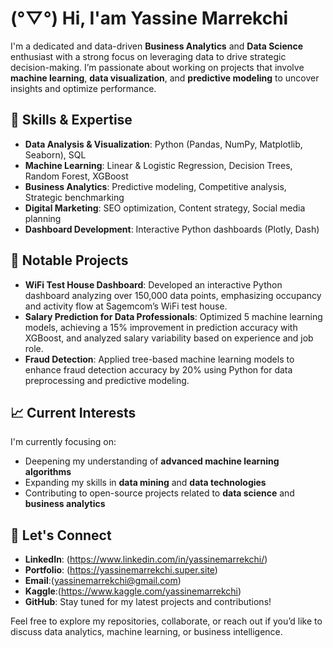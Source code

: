 # (°▽°) Hi, I'am Yassine Marrekchi

I'm a dedicated and data-driven **Business Analytics** and **Data Science** enthusiast with a strong focus on leveraging data to drive strategic decision-making. I’m passionate about working on projects that involve **machine learning**, **data visualization**, and **predictive modeling** to uncover insights and optimize performance.

## 🚀 Skills & Expertise
- **Data Analysis & Visualization**: Python (Pandas, NumPy, Matplotlib, Seaborn), SQL
- **Machine Learning**: Linear & Logistic Regression, Decision Trees, Random Forest, XGBoost
- **Business Analytics**: Predictive modeling, Competitive analysis, Strategic benchmarking
- **Digital Marketing**: SEO optimization, Content strategy, Social media planning
- **Dashboard Development**: Interactive Python dashboards (Plotly, Dash)

## 🌟 Notable Projects
- **WiFi Test House Dashboard**: Developed an interactive Python dashboard analyzing over 150,000 data points, emphasizing occupancy and activity flow at Sagemcom’s WiFi test house.
- **Salary Prediction for Data Professionals**: Optimized 5 machine learning models, achieving a 15% improvement in prediction accuracy with XGBoost, and analyzed salary variability based on experience and job role.
- **Fraud Detection**: Applied tree-based machine learning models to enhance fraud detection accuracy by 20% using Python for data preprocessing and predictive modeling.

## 📈 Current Interests
I'm currently focusing on:
- Deepening my understanding of **advanced machine learning algorithms**
- Expanding my skills in **data mining** and **data technologies**
- Contributing to open-source projects related to **data science** and **business analytics**

## 🔗 Let's Connect
- **LinkedIn**: (https://www.linkedin.com/in/yassinemarrekchi/)
- **Portfolio**: (https://yassinemarrekchi.super.site)
- **Email**:(yassinemarrekchi@gmail.com)
- **Kaggle**:(https://www.kaggle.com/yassinemarrekchi)
- **GitHub**: Stay tuned for my latest projects and contributions!

Feel free to explore my repositories, collaborate, or reach out if you’d like to discuss data analytics, machine learning, or business intelligence.
